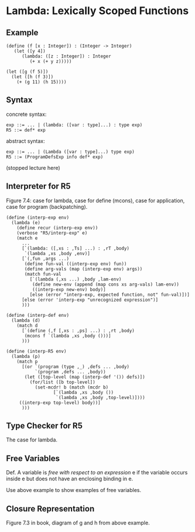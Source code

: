 # Lambda: Lexically Scoped Functions


## Example

    (define (f [x : Integer]) : (Integer -> Integer)
       (let ([y 4])
          (lambda: ([z : Integer]) : Integer
             (+ x (+ y z)))))

    (let ([g (f 5)])
      (let ([h (f 3)])
        (+ (g 11) (h 15))))


## Syntax

concrete syntax:

    exp ::= ... | (lambda: ([var : type]...) : type exp)
    R5 ::= def* exp

abstract syntax:

    exp ::= ... | (Lambda ([var : type]...) type exp)
    R5 ::= (ProgramDefsExp info def* exp)


(stopped lecture here)


## Interpreter for R5

Figure 7.4: case for lambda, case for define (mcons), case for
application, case for program (backpatching).

    (define (interp-exp env)
      (lambda (e)
        (define recur (interp-exp env))
        (verbose "R5/interp-exp" e)
        (match e
          ...
          [`(lambda: ([,xs : ,Ts] ...) : ,rT ,body)
           `(lambda ,xs ,body ,env)]
          [`(,fun ,args ...)
           (define fun-val ((interp-exp env) fun))
           (define arg-vals (map (interp-exp env) args))
           (match fun-val
             [`(lambda (,xs ...) ,body ,lam-env)
              (define new-env (append (map cons xs arg-vals) lam-env))
              ((interp-exp new-env) body)]
             [else (error "interp-exp, expected function, not" fun-val)])]
          [else (error 'interp-exp "unrecognized expression")]
          )))

    (define (interp-def env)
      (lambda (d)
        (match d
          [`(define (,f [,xs : ,ps] ...) : ,rt ,body)
           (mcons f `(lambda ,xs ,body ()))]
          )))

    (define (interp-R5 env)
      (lambda (p)
        (match p
          [(or `(program (type ,_) ,defs ... ,body)
               `(program ,defs ... ,body))
           (let ([top-level (map (interp-def '()) defs)])
             (for/list ([b top-level])
               (set-mcdr! b (match (mcdr b)
                      [`(lambda ,xs ,body ())
                       `(lambda ,xs ,body ,top-level)])))
         ((interp-exp top-level) body))]
          )))

## Type Checker for R5

The case for lambda.


## Free Variables

Def. A variable is *free with respect to an expression* e if the
variable occurs inside e but does not have an enclosing binding in e.

Use above example to show examples of free variables.

## Closure Representation

Figure 7.3 in book, diagram of g and h from above example.


